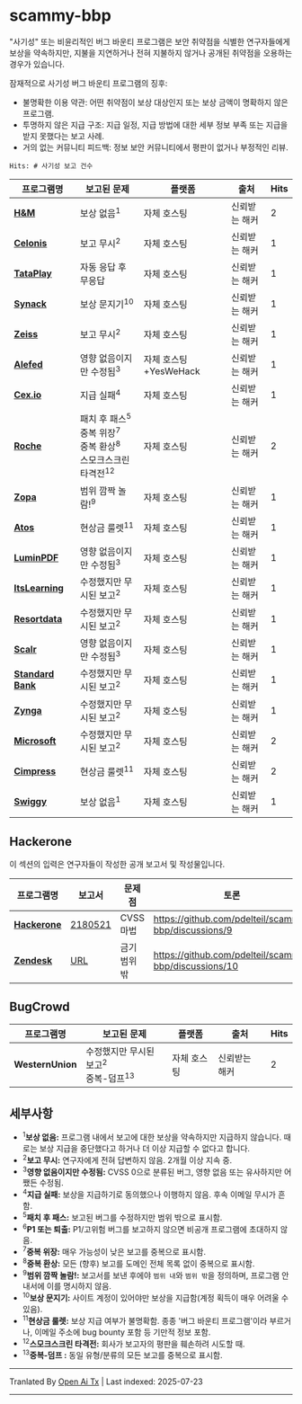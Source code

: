 ﻿
# scammy-bbp
"사기성" 또는 비윤리적인 버그 바운티 프로그램은 보안 취약점을 식별한 연구자들에게 보상을 약속하지만, 지불을 지연하거나 전혀 지불하지 않거나 공개된 취약점을 오용하는 경우가 있습니다. 


잠재적으로 사기성 버그 바운티 프로그램의 징후:

- 불명확한 이용 약관: 어떤 취약점이 보상 대상인지 또는 보상 금액이 명확하지 않은 프로그램.
- 투명하지 않은 지급 구조: 지급 일정, 지급 방법에 대한 세부 정보 부족 또는 지급을 받지 못했다는 보고 사례.
- 거의 없는 커뮤니티 피드백: 정보 보안 커뮤니티에서 평판이 없거나 부정적인 리뷰.

`Hits: # 사기성 보고 건수`

| 프로그램명              | 보고된 문제                                        | 플랫폼 | 출처     | Hits
|---------------------------|-------------------------------------------------------|------------|----------------------| ------
| **[H&M](https://www.hm.com/security.txt)** | 보상 없음<sup>1</sup> |자체 호스팅|  신뢰받는 해커 | 2
| **[Celonis](https://www.celonis.com/pdf/vulnerability-disclosure-program/)** | 보고 무시<sup>2</sup> | 자체 호스팅 |신뢰받는 해커        | 1
| **[TataPlay](https://www.tataplay.com/bug-bounty-hunter)** | 자동 응답 후 무응답 | 자체 호스팅| 신뢰받는 해커 | 1
| **[Synack](https://synack.responsibledisclosure.com/hc/en-us)** | 보상 문지기<sup>10</sup>|자체 호스팅 | 신뢰받는 해커 | 1
| **[Zeiss](https://www.zeiss.com/disclosure-policy.pdf)**| 보고 무시<sup>2</sup> | 자체 호스팅 |신뢰받는 해커| 1
| **[Alefed](https://vdp.alefeducation.com/p/Vulnerability-Disclosure-Policy-and-Submission-Form)**| 영향 없음이지만 수정됨<sup>3</sup> |자체 호스팅+YesWeHack|신뢰받는 해커 | 1
| **[Cex.io](https://blog.cex.io/news/cex-io-bug-bounty-program-and-policy-22948)**| 지급 실패<sup>4</sup> | 자체 호스팅 | 신뢰받는 해커 | 1 
| **[Roche](https://hackerone.com/roche?type=team)** | 패치 후 패스<sup>5</sup><br> 중복 위장<sup>7</sup><br>중복 환상<sup>8</sup><br>스모크스크린 타격전<sup>12</sup>|자체 호스팅 | 신뢰받는 해커 | 2
| **[Zopa](https://zopa.com/.well-known/security.txt)** | 범위 깜짝 놀람!<sup>9</sup> |자체 호스팅 | 신뢰받는 해커 | 1
| **[Atos](https://hackerone.com/atos?type=team)**| 현상금 룰렛<sup>11</sup>|자체 호스팅 | 신뢰받는 해커 | 1
| **[LuminPDF](https://www.luminpdf.com/bug-bounty-program)** | 영향 없음이지만 수정됨<sup>3</sup>|자체 호스팅 | 신뢰받는 해커 | 1
| **[ItsLearning](https://itslearning.com/privacy-commitment/responsible-disclosure)** | 수정했지만 무시된 보고<sup>2</sup> | 자체 호스팅 | 신뢰받는 해커 | 1
| **[Resortdata](https://www.resortdata.com/about/responsible-disclosure/)** | 수정했지만 무시된 보고<sup>2</sup> | 자체 호스팅 | 신뢰받는 해커 | 1
| **[Scalr](https://www.scalr.com/system-description)** | 영향 없음이지만 수정됨<sup>3</sup> | 자체 호스팅 | 신뢰받는 해커 | 1
| **[Standard Bank](http://www.standardbank.co.za/)** | 수정했지만 무시된 보고<sup>2</sup> | 자체 호스팅 | 신뢰받는 해커 | 1
| **[Zynga](https://www.zynga.com/security/rdp)** | 수정했지만 무시된 보고<sup>2</sup> | 자체 호스팅 | 신뢰받는 해커 | 1
| **[Microsoft](https://www.microsoft.com/en-us/msrc/bounty)** | 수정했지만 무시된 보고<sup>2</sup> <br>  | 자체 호스팅 | 신뢰받는 해커 | 2
| **[Cimpress](https://cimpress.com/privacy-security/)** | 현상금 룰렛<sup>11</sup> | 자체 호스팅 | 신뢰받는 해커 | 2
| **[Swiggy](https://www.swiggy.com/bug-bounty)** | 보상 없음<sup>1</sup> | 자체 호스팅 | 신뢰받는 해커 | 1


## Hackerone

이 섹션의 입력은 연구자들이 작성한 공개 보고서 및 작성물입니다. 

| 프로그램명     | 보고서       | 문제점 | 토론
|----------------|---------------|------------|---------------
| **[Hackerone]()**|[2180521](https://hackerone.com/reports/2180521)|CVSS 마법| https://github.com/pdelteil/scammy-bbp/discussions/9
|**[Zendesk]()**| [URL](https://gist.github.com/hackermondev/68ec8ed145fcee49d2f5e2b9d2cf2e52)|금기 범위 밖| https://github.com/pdelteil/scammy-bbp/discussions/10

## BugCrowd

| 프로그램명              | 보고된 문제                                        | 플랫폼 | 출처     | Hits
|---------------------------|-------------------------------------------------------|------------|----------------------| ------
| **WesternUnion** | 수정했지만 무시된 보고<sup>2</sup> <br> 중복-덤프<sup>13</sup>  | 자체 호스팅 | 신뢰받는 해커 | 2


## 세부사항

- <sup>1</sup>**보상 없음:** 프로그램 내에서 보고에 대한 보상을 약속하지만 지급하지 않습니다. 때로는 보상 지급을 중단했다고 하거나 더 이상 지급할 수 없다고 합니다.
- <sup>2</sup>**보고 무시:** 연구자에게 전혀 답변하지 않음. 2개월 이상 지속 중.
- <sup>3</sup>**영향 없음이지만 수정됨:** CVSS 0으로 분류된 버그, 영향 없음 또는 유사하지만 어쨌든 수정됨.  
- <sup>4</sup>**지급 실패:** 보상을 지급하기로 동의했으나 이행하지 않음. 후속 이메일 무시가 흔함.
- <sup>5</sup>**패치 후 패스:** 보고된 버그를 수정하지만 범위 밖으로 표시함.
- <sup>6</sup>**P1 또는 퇴출:** P1/고위험 버그를 보고하지 않으면 비공개 프로그램에 초대하지 않음.
- <sup>7</sup>**중복 위장:** 매우 가능성이 낮은 보고를 중복으로 표시함.
- <sup>8</sup>**중복 환상:** 모든 (향후) 보고를 도메인 전체 목록 없이 중복으로 표시함.
- <sup>9</sup>**범위 깜짝 놀람!:** 보고서를 보낸 후에야 `범위 내`와 `범위 밖`을 정의하며, 프로그램 안내서에 이를 명시하지 않음.
- <sup>10</sup>**보상 문지기:** 사이트 계정이 있어야만 보상을 지급함(계정 획득이 매우 어려울 수 있음).
- <sup>11</sup>**현상금 룰렛:** 보상 지급 여부가 불명확함. 종종 '버그 바운티 프로그램'이라 부르거나, 이메일 주소에 bug bounty 포함 등 기만적 정보 포함.
- <sup>12</sup>**스모크스크린 타격전:** 회사가 보고자의 평판을 훼손하려 시도할 때.
- <sup>13</sup>**중복-덤프 :** 동일 유형/분류의 모든 보고를 중복으로 표시함.


---

Tranlated By [Open Ai Tx](https://github.com/OpenAiTx/OpenAiTx) | Last indexed: 2025-07-23

---